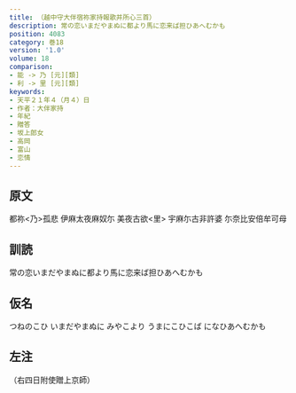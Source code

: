 ```yaml
---
title: （越中守大伴宿祢家持報歌并所心三首）
description: 常の恋いまだやまぬに都より馬に恋来ば担ひあへむかも
position: 4083
category: 巻18
version: '1.0'
volume: 18
comparison:
- 能 -> 乃 [元][類]
- 利 -> 里 [元][類]
keywords:
- 天平２１年４（月４）日
- 作者：大伴家持
- 年紀
- 贈答
- 坂上郎女
- 高岡
- 富山
- 恋情
---
```


## 原文

都祢<乃>孤悲 伊麻太夜麻奴尓 美夜古欲<里> 宇麻尓古非許婆 尓奈比安倍牟可母

## 訓読

常の恋いまだやまぬに都より馬に恋来ば担ひあへむかも

## 仮名

つねのこひ いまだやまぬに みやこより うまにこひこば になひあへむかも

## 左注

（右四日附使贈上京師）
